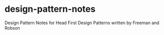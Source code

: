 # design-pattern-notes
Design Pattern Notes for Head First Design Patterns written by Freeman and Robson
